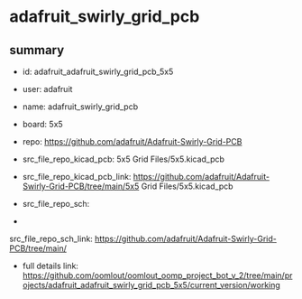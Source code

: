 # adafruit_swirly_grid_pcb
 
## summary 
* id: adafruit_adafruit_swirly_grid_pcb_5x5
* user: adafruit
* name: adafruit_swirly_grid_pcb
* board: 5x5
* repo: https://github.com/adafruit/Adafruit-Swirly-Grid-PCB
* src_file_repo_kicad_pcb: 5x5 Grid Files/5x5.kicad_pcb
* src_file_repo_kicad_pcb_link: https://github.com/adafruit/Adafruit-Swirly-Grid-PCB/tree/main/5x5 Grid Files/5x5.kicad_pcb


* src_file_repo_sch: 
*
 src_file_repo_sch_link: https://github.com/adafruit/Adafruit-Swirly-Grid-PCB/tree/main/
* full details link: https://github.com/oomlout/oomlout_oomp_project_bot_v_2/tree/main/projects/adafruit_adafruit_swirly_grid_pcb_5x5/current_version/working  






